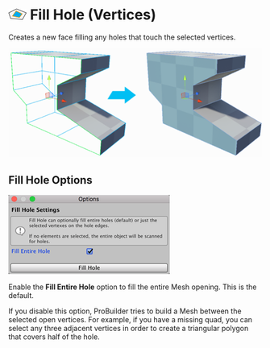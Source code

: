 # ![Fill Hole icon](images/icons/FillHole.png) Fill Hole (Vertices)

Creates a new face filling any holes that touch the selected vertices.

![Create new face from vertices on open edges](images/FillHole_Example.png)



## Fill Hole Options

![Fill Hole options](images/FillHole_props.png)

Enable the __Fill Entire Hole__ option to fill the entire Mesh opening. This is the default.

If you disable this option, ProBuilder tries to build a Mesh between the selected open vertices. For example, if you have a missing quad, you can select any three adjacent vertices in order to create a triangular polygon that covers half of the hole. 

